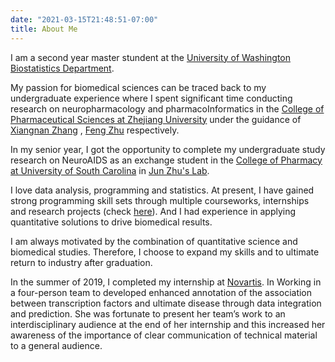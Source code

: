 ```yaml
---
date: "2021-03-15T21:48:51-07:00"
title: About Me
---
```


I am a second year master stundent at the [University of Washington Biostatistics Department](https://www.biostat.washington.edu/). 

My passion for biomedical sciences can be traced back to my undergraduate experience where I spent significant time conducting research on neuropharmacology and pharmacoInformatics in the [College of Pharmaceutical Sciences at Zhejiang University](http://cpsen.zju.edu.cn/_t2140/main.psp) under the guidance of [Xiangnan Zhang](https://person.zju.edu.cn/en/zhangxn#921079) , [Feng Zhu](https://person.zju.edu.cn/en/zhufeng) respectively.

In my senior year, I got the opportunity to complete my undergraduate study research on NeuroAIDS as an exchange student in the [College of Pharmacy at University of South Carolina](https://sc.edu/study/colleges_schools/pharmacy/index.php) in [Jun Zhu's Lab](https://sc.edu/study/colleges_schools/pharmacy/faculty-staff/zhu_jun.php). 

I love data analysis, programming and statistics. At present, I have gained strong programming skill sets through multiple courseworks, internships and research projects (check [here](TBD)). And I had experience in applying quantitative solutions to drive biomedical results.

I am always motivated by the combination of quantitative science and biomedical studies. Therefore, I choose to expand my skills and to ultimate return to industry after graduation. 

In the summer of 2019, I completed my internship at [Novartis](https://www.novartis.com/). In  Working in a four-person team to developed enhanced annotation of the association between transcription factors and ultimate disease through data integration and prediction. She was fortunate to present her team’s work to an interdisciplinary audience at the end of her internship and this increased her awareness of the importance of clear communication of technical material to a general audience. 
